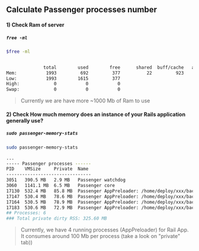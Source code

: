 ## Calculate Passenger processes number

#### 1) Check Ram of server 
##### `free -ml`
```bash
$free -ml


              total        used        free      shared  buff/cache   available
Mem:           1993         692         377          22         923        1097
Low:           1993        1615         377
High:             0           0           0
Swap:             0           0           0

```
> Currently we are have more ~1000 Mb of Ram to use 



#### 2) Check How much memory does an instance of your Rails application generally use? 
##### `sudo passenger-memory-stats`

```bash
sudo passenger-memory-stats

...
----- Passenger processes ------
PID    VMSize     Private  Name
--------------------------------
3051   390.5 MB   2.9 MB   Passenger watchdog
3060   1141.1 MB  6.5 MB   Passenger core
17130  532.4 MB   85.8 MB  Passenger AppPreloader: /home/deploy/xxx/back-end/current (forking...)
17147  530.4 MB   78.6 MB  Passenger AppPreloader: /home/deploy/xxx/back-end/current (forking...)
17164  530.5 MB   78.9 MB  Passenger AppPreloader: /home/deploy/xxx/back-end/current (forking...)
17183  530.6 MB   72.9 MB  Passenger AppPreloader: /home/deploy/xxx/back-end/current (forking...)
## Processes: 6
### Total private dirty RSS: 325.60 MB

```
> Currently, we have 4 running processes (AppPreloader) for Rail App. It consumes around 100 Mb per process (take a look on "private" tab))
